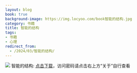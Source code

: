 ```yaml
---
layout: blog
book: true
background-image: https://img.locyoo.com/book智能的结构.jpg
category: 书籍
title: 智能的结构
tags:
- 书籍
- 心理
redirect_from:
  - /2024/03/智能的结构/
---
```

![](https://img.locyoo.com/book智能的结构.jpg)
智能的结构: <a name = "ref1" href="https://url18.ctfile.com/f/50983618-1323175150-d9e1d7?p=3619">点击下载</a>，访问密码请点击右上方“关于”自行查看